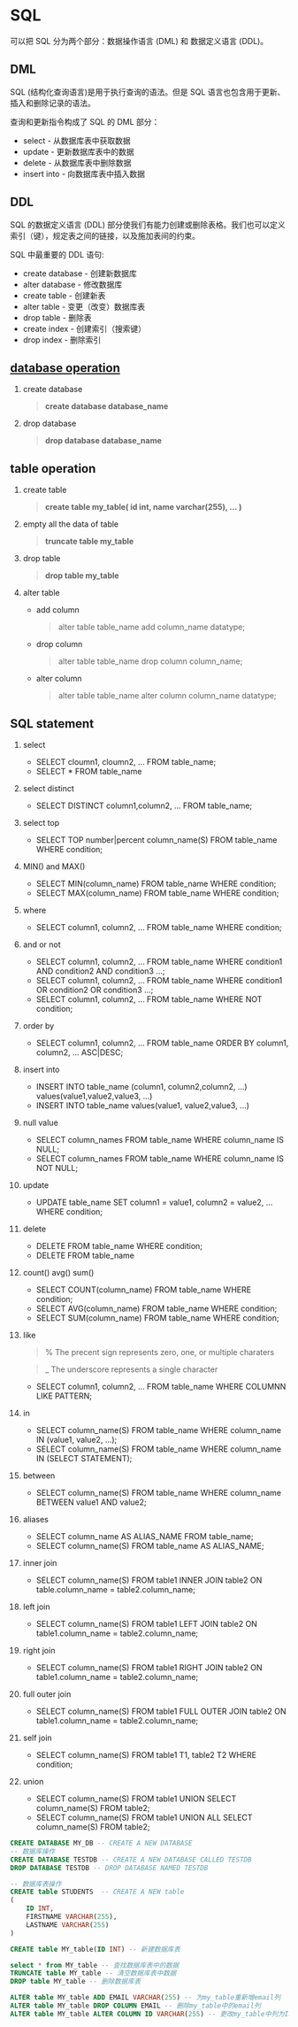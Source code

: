 # SQL

可以把 SQL 分为两个部分：数据操作语言 (DML) 和 数据定义语言 (DDL)。

## DML

SQL (结构化查询语言)是用于执行查询的语法。但是 SQL 语言也包含用于更新、插入和删除记录的语法。

查询和更新指令构成了 SQL 的 DML 部分：

* select - 从数据库表中获取数据
* update - 更新数据库表中的数据
* delete - 从数据库表中删除数据
* insert into - 向数据库表中插入数据

## DDL

SQL 的数据定义语言 (DDL) 部分使我们有能力创建或删除表格。我们也可以定义索引（键），规定表之间的链接，以及施加表间的约束。

SQL 中最重要的 DDL 语句:

* create database - 创建新数据库
* alter database - 修改数据库
* create table - 创建新表
* alter table - 变更（改变）数据库表
* drop table - 删除表
* create index - 创建索引（搜索键）
* drop index - 删除索引

## [database operation](https://www.w3schools.com/sql/default.asp)

1. create database
	
	> **create database database_name**

2. drop database
	> **drop database database_name**

## table operation

1. create table
	> **create table my_table( id int, name varchar(255), ... )**

2. empty all the data of table
	> **truncate table my_table**

3. drop table
	> **drop table my_table**

4. alter table

	* add column
		> alter table table_name add column_name datatype;
	* drop column
		> alter table table_name drop column column_name;
	* alter column
		> alter table table_name alter column column_name datatype;

## SQL statement

1. select
	- SELECT cloumn1, cloumn2, ... FROM table_name;
	- SELECT * FROM table_name
2. select distinct
	- SELECT DISTINCT column1,column2, ... FROM table_name;
3. select top
	- SELECT TOP number|percent column_name(S) FROM table_name WHERE condition;
4. MIN() and MAX()
	- SELECT MIN(column_name) FROM table_name WHERE condition;
	- SELECT MAX(column_name) FROM table_name WHERE condition;
5. where
	- SELECT column1, column2, ... FROM table_name WHERE condition;
6. and or not
	- SELECT column1, column2, ... FROM table_name WHERE condition1 AND condition2 AND condition3 ...;
	- SELECT column1, column2, ... FROM table_name WHERE condition1 OR condition2 OR condition3 ...;
	- SELECT column1, column2, ... FROM table_name WHERE NOT condition;
7. order by
	- SELECT column1, column2, ... FROM table_name ORDER BY column1, column2, ... ASC|DESC;
8. insert into
	- INSERT INTO table_name (column1, column2,column2, ...) values(value1,value2,value3, ...)
	- INSERT INTO table_name values(value1, value2,value3, ...)
9. null value
	- SELECT column_names FROM table_name WHERE column_name IS NULL;
	- SELECT column_names FROM table_name WHERE column_name IS NOT NULL;
10. update
	- UPDATE table_name SET column1 = value1, column2 = value2, ... WHERE condition;
11. delete
	- DELETE FROM table_name WHERE condition;
	- DELETE FROM table_name
12. count() avg() sum()
	- SELECT COUNT(column_name) FROM table_name WHERE condition;
	- SELECT AVG(column_name) FROM table_name WHERE condition;
	- SELECT SUM(column_name) FROM table_name WHERE condition;
13. like
	> % The precent sign represents zero, one, or multiple charaters
	
	> _ The underscore represents a single character

	- SELECT column1, column2, ... FROM table_name WHERE COLUMNN LIKE PATTERN;
14. in
	- SELECT column_name(S) FROM table_name WHERE column_name IN (value1, value2, ...);
	- SELECT column_name(S) FROM table_name WHERE column_name IN (SELECT STATEMENT);
15. between
	- SELECT column_name(S) FROM table_name WHERE column_name BETWEEN value1 AND value2;
16. aliases
	- SELECT column_name AS ALIAS_NAME FROM table_name;
	- SELECT column_name(S) FROM table_name AS ALIAS_NAME;
17. inner join
	- SELECT column_name(S) FROM table1 INNER JOIN table2 ON table.column_name = table2.column_name;
18. left join
	- SELECT column_name(S) FROM table1 LEFT JOIN table2 ON table1.column_name = table2.column_name;
19. right join
	- SELECT column_name(S) FROM table1 RIGHT JOIN table2 ON table1.column_name = table2.column_name;
20. full outer join
	- SELECT column_name(S) FROM table1 FULL OUTER JOIN table2 ON table1.column_name = table2.column_name;
21. self join
	- SELECT column_name(S) FROM table1 T1, table2 T2 WHERE condition;
22. union
	- SELECT column_name(S) FROM table1 UNION SELECT column_name(S) FROM table2;
	- SELECT column_name(S) FROM table1 UNION ALL SELECT column_name(S) FROM table2;


``` sql
CREATE DATABASE MY_DB -- CREATE A NEW DATABASE
-- 数据库操作
CREATE DATABASE TESTDB -- CREATE A NEW DATABASE CALLED TESTDB
DROP DATABASE TESTDB -- DROP DATABASE NAMED TESTDB

-- 数据库表操作
CREATE table STUDENTS  -- CREATE A NEW table
(
	ID INT,
	FIRSTNAME VARCHAR(255),
	LASTNAME VARCHAR(255)
)

CREATE table MY_table(ID INT) -- 新建数据库表

select * from MY_table -- 查找数据库表中的数据
TRUNCATE table MY_table -- 清空数据库表中数据
DROP table MY_table -- 删除数据库表

ALTER table MY_table ADD EMAIL VARCHAR(255) -- 为my_table重新增email列
ALTER table MY_table DROP COLUMN EMAIL -- 删除my_table中的email列
ALTER table MY_table ALTER COLUMN ID VARCHAR(255) -- 更改my_table中列为ID的属性，值类型改为varchar（255）
```




